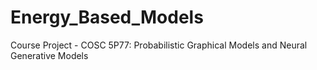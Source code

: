 # Energy_Based_Models
Course Project - COSC 5P77: Probabilistic Graphical Models and Neural Generative Models

